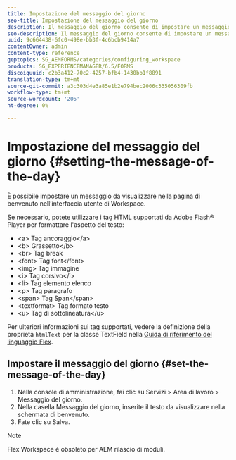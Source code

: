 ```yaml
---
title: Impostazione del messaggio del giorno
seo-title: Impostazione del messaggio del giorno
description: Il messaggio del giorno consente di impostare un messaggio da visualizzare nella pagina di benvenuto nell’interfaccia utente di Workspace.
seo-description: Il messaggio del giorno consente di impostare un messaggio da visualizzare nella pagina di benvenuto nell’interfaccia utente di Workspace.
uuid: 9c664438-6fc0-498e-bb3f-4c6bcb9414a7
contentOwner: admin
content-type: reference
geptopics: SG_AEMFORMS/categories/configuring_workspace
products: SG_EXPERIENCEMANAGER/6.5/FORMS
discoiquuid: c2b3a412-70c2-4257-bfb4-1430bb1f8891
translation-type: tm+mt
source-git-commit: a3c303d4e3a85e1b2e794bec2006c335056309fb
workflow-type: tm+mt
source-wordcount: '206'
ht-degree: 0%

---
```



# Impostazione del messaggio del giorno {#setting-the-message-of-the-day}

È possibile impostare un messaggio da visualizzare nella pagina di benvenuto nell’interfaccia utente di Workspace.

Se necessario, potete utilizzare i tag HTML supportati da  Adobe Flash® Player per formattare l&#39;aspetto del testo:

* &lt;a> Tag ancoraggio&lt;/a>
* &lt;b> Grassetto&lt;/b>
* &lt;br> Tag break
* &lt;font> Tag font&lt;/font>
* &lt;img> Tag immagine
* &lt;i> Tag corsivo&lt;/i>
* &lt;li> Tag elemento elenco
* &lt;p> Tag paragrafo
* &lt;span> Tag Span&lt;/span>
* &lt;textformat> Tag formato testo
* &lt;u> Tag di sottolineatura&lt;/u>

Per ulteriori informazioni sui tag supportati, vedere la definizione della proprietà `htmlText` per la classe TextField nella [Guida di riferimento del linguaggio Flex](https://www.adobe.com/support/documentation/en/flex/).

## Impostare il messaggio del giorno {#set-the-message-of-the-day}

1. Nella console di amministrazione, fai clic su Servizi > Area di lavoro > Messaggio del giorno.
1. Nella casella Messaggio del giorno, inserite il testo da visualizzare nella schermata di benvenuto.
1. Fate clic su Salva.

>[!NOTE]
>
>Flex Workspace è obsoleto per AEM rilascio di moduli.

